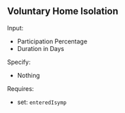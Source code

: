## Voluntary Home Isolation
Input:
* Participation Percentage
* Duration in Days

Specify:
* Nothing

Requires:
* set: ```enteredIsymp```  


